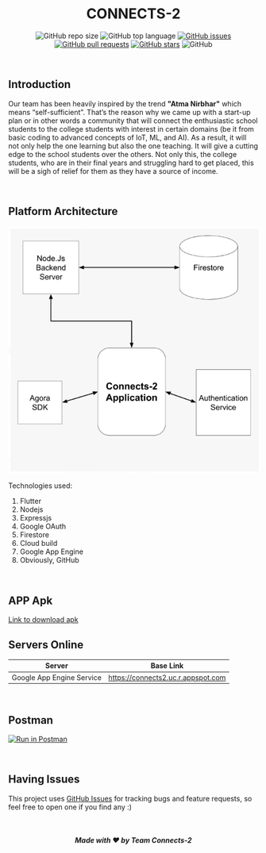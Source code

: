 <div align="center">

# CONNECTS-2

![GitHub repo size](https://img.shields.io/github/repo-size/ShirshaDatta/Connects-2)
![GitHub top language](https://img.shields.io/github/languages/top/ShirshaDatta/Connects-2)
[![GitHub issues](https://img.shields.io/github/issues/ShirshaDatta/Connects-2)](https://github.com/ShirshaDatta/Connects-2/issues)
[![GitHub pull requests](https://img.shields.io/github/issues-pr/ShirshaDatta/Connects-2)](https://github.com/ShirshaDatta/Connects-2/pulls)
[![GitHub stars](https://img.shields.io/github/stars/ShirshaDatta/Connects-2)](https://github.com/sarthakpranesh/ShirshaDatta/Connects-2)
![GitHub](https://img.shields.io/github/license/ShirshaDatta/Connects-2)

</div>

<br />

## Introduction

<p>
Our team has been heavily inspired by the trend <b>"Atma Nirbhar"</b> which means “self-sufficient”. That’s the reason why we came up with a start-up plan or in other words a community that will connect the enthusiastic school students to the college students with interest in certain domains (be it from basic coding to advanced concepts of IoT, ML, and AI). As a result, it will not only help the one learning but also the one teaching. It will give a cutting edge to the school students over the others. Not only this, the college students, who are in their final years and struggling hard to get placed, this will be a sigh of relief for them as they have a source of income.
<div align="center">


</div>
</p>


<br />

## Platform Architecture

<div align="center">

<img src="readme_assets/platform.png" alt="Echo System Architecture" />

</div>

Technologies used:
1. Flutter
2. Nodejs
3. Expressjs
4. Google OAuth
5. Firestore
6. Cloud build
7. Google App Engine
8. Obviously, GitHub

<br />


## APP Apk
<a href ="https://drive.google.com/file/d/1kzG3SG3csttUHzs8Tva8yvrkS5bEEN9w/view?usp=sharing"> Link to download apk </a>



## Servers Online
|Server   |Base Link   |
|---|---|
| Google App Engine Service | https://connects2.uc.r.appspot.com    |

<br />

## Postman
[![Run in Postman](https://run.pstmn.io/button.svg)](https://documenter.getpostman.com/view/7043620/TVRefBj6)

<br />

## Having Issues
This project uses [GitHub Issues](https://github.com/ShirshaDatta/Connects-2/issues) for tracking bugs and feature requests, so feel free to open one if you find any :)

<br />

<div align="center">

##### Made with ❤️ by  Team Connects-2

</div>
